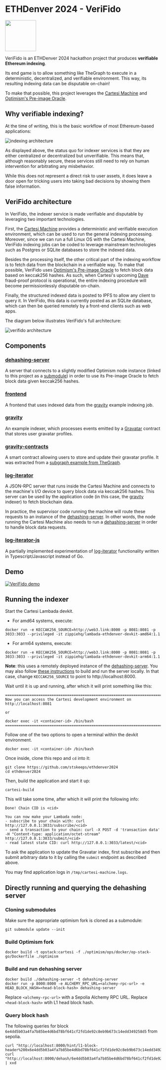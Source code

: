 # ETHDenver 2024 - VeriFido

<img src="./frontend/public/img/fido.webp" width="100">

VeriFido is an ETHDenver 2024 hackathon project that produces **verifiable Ethereum indexing**.

Its end game is to allow something like TheGraph to execute in a deterministic, decentralized, and verifiable environment. This way, its resulting indexing data can be disputable on-chain!

To make that possible, this project leverages the [Cartesi Machine](https://docs.cartesi.io/cartesi-machine/) and [Optimism's Pre-image Oracle](https://blog.oplabs.co/composable-pre-image-oracle/).

## Why verifiable indexing?

At the time of writing, this is the basic workflow of most Ethereum-based applications:

![indexing architecture](./architecture-indexing.png)

As displayed above, the status quo for indexer services is that they are either centralized or decentralized but unverifiable. This means that, although reasonably secure, these services still need to rely on human intervention for arbitrating any misbehavior.

While this does not represent a direct risk to user assets, it does leave a door open for tricking users into taking bad decisions by showing them false information.

## VeriFido architecture

In VeriFido, the indexer service is made verifiable and disputable by leveraging two important technologies.

First, the [Cartesi Machine](https://docs.cartesi.io/cartesi-machine/) provides a deterministic and verifiable execution environment, which can be used to run the general indexing processing.
Moreover, since we can run a full Linux OS with the Cartesi Machine, VeriFido indexing jobs can be coded to leverage mainstream technologies such as Postgres or SQLite databases to store the indexed data.

Besides the processing itself, the other critical part of the indexing workflow is to fetch data from the blockchain in a verifiable way. To make that possible, VeriFido uses [Optimism's Pre-image Oracle](https://blog.oplabs.co/composable-pre-image-oracle/) to fetch block data based on keccak256 hashes.
As such, when Cartesi's upcoming [Dave](https://cartesi.io/blog/grokking-dave/) fraud-proof protocol is operational, the entire indexing procedure will become permissionlessly disputable on-chain.

Finally, the structured indexed data is posted to IPFS to allow any client to query it. In VeriFido, this data is currently posted as an SQLite database, which can then be queried remotely by a front-end clients such as web apps.

The diagram below illustrates VeriFido's full architecture:

![verifido architecture](./architecture-verifido.png)

## Components

### [dehashing-server](./dehashing-server/)

A server that connects to a slightly modified Optimism node instance (linked to this project as a [submodule](./optimism/)) in order to use its Pre-image Oracle to fetch block data given keccak256 hashes.

### [frontend](./frontend/)

A frontend that uses indexed data from the [gravity](./gravity/) example indexing job.

### [gravity](./gravity/)

An example indexer, which processes events emitted by a [Gravatar](./gravity-contracts/) contract that stores user gravatar profiles.

### [gravity-contracts](./gravity-contracts/)

A smart contract allowing users to store and update their gravatar profile.
It was extracted from a [subgraph example from TheGraph](https://github.com/graphprotocol/example-subgraph).

### [log-iterator](./log-iterator/)

A JSON-RPC server that runs inside the Cartesi Machine and connects to the machine's I/O device to query block data via keccak256 hashes.
This server can be used by the application code (in this case, the [gravity](./gravity/) indexer) to fetch blockchain data.

In practice, the supervisor code running the machine will route these requests to an instance of the [dehashing-server](./dehashing-server/). In other words, the node running the Cartesi Machine also needs to run a [dehashing-server](./dehashing-server/) in order to handle block data requests.

### [log-iterator-js](./log-iterator-js/)

A partially implemented experimentation of [log-iterator](./log-iterator/) functionality written in Typescript/Javascript instead of Go.

## Demo

[![VeriFido demo](https://img.youtube.com/vi/aWEkcefeOzA/0.jpg)](https://www.youtube.com/watch?v=aWEkcefeOzA)

## Running the indexer

Start the Cartesi Lambada devkit.

- For amd64 systems, execute:

```shell
docker run -e KECCAK256_SOURCE=http://web3.link:8000 -p 8081:8081 -p 3033:3033 --privileged -it zippiehq/lambada-ethdenver-devkit-amd64:1.1
```

- For arm64 systems, execute:

```shell
docker run -e KECCAK256_SOURCE=http://web3.link:8000 -p 8081:8081 -p 3033:3033 --privileged -it zippiehq/lambada-ethdenver-devkit-arm64:1.1
```

**Note**: this uses a remotely deployed instance of the [dehashing-server](./dehashing-server/). You may also follow [these instructions](#advanced-directly-running-and-querying-the-dehashing-server) to build and run the server locally. In that case, change `KECCAK256_SOURCE` to point to http://localhost:8000.

Wait until it is up and running, after which it will print something like this:

```
===============================================================================
Now you can access the Cartesi development environment on http://localhost:8081

or

docker exec -it <container-id> /bin/bash
===============================================================================
```

Follow one of the two options to open a terminal within the devkit environment.

```shell
docker exec -it <container-id> /bin/bash
```

Once inside, clone this repo and `cd` into it:

```shell
git clone https://github.com/stskeeps/ethdenver2024
cd ethdenver2024
```

Then, build the application and start it up:

```shell
cartesi-build
```

This will take some time, after which it will print the following info:

```
Done! Chain CID is <cid>

You can now make your Lambada node:
- subscribe to your chain with: curl http://127.0.0.1:3033/subscribe/<cid>
- send a transaction to your chain: curl -X POST -d 'transaction data' -H "Content-type: application/octet-stream" http://127.0.0.1:3033/submit/<cid>
- read latest state CID: curl http://127.0.0.1:3033/latest/<cid>
```

To ask the application to update the Gravatar index, first subscribe and then submit arbitrary data to it by calling the `submit` endpoint as described above.

You may find application logs in `/tmp/cartesi-machine.logs`.

## Directly running and querying the dehashing server

### Cloning submodules

Make sure the appropriate optimism fork is cloned as a submodule:

```shell
git submodule update --init
```

### Build Optimism fork

```shell
docker build -t opstack:cartesi -f ./optimism/ops/docker/op-stack-go/Dockerfile ./optimism
```

### Build and run dehashing server

```shell
docker build ./dehashing-server -t dehashing-server
docker run -p 8000:8000 -e ALCHEMY_RPC_URL=<alchemy-rpc-url> -e HEAD_BLOCK_HASH=<head-block-hash> dehashing-server
```

Replace `<alchemy-rpc-url>` with a Sepolia Alchemy RPC URL.
Replace `<head-block-hash>` wtih L1 head block hash.

### Query block hash

The following queries for block `6e4dd5b03a4fa7b85be4d6bd78bf641cf2fd1de92c8eb9b673c14edd349258d5` from sepolia.

```shell
curl "http://localhost:8000/hint/l1-block-header%200x6e4dd5b03a4fa7b85be4d6bd78bf641cf2fd1de92c8eb9b673c14edd349258d5"
curl "http://localhost:8000/dehash/6e4dd5b03a4fa7b85be4d6bd78bf641cf2fd1de92c8eb9b673c14edd349258d5" | xxd
```

